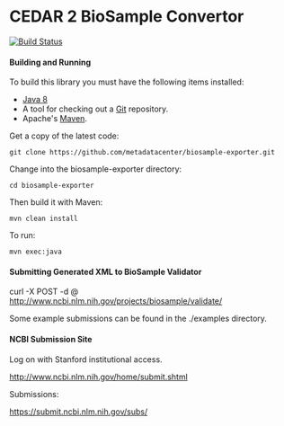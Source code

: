 CEDAR 2 BioSample Convertor
===========================

[![Build Status](https://travis-ci.org/metadatacenter/biosample-exporter.svg?branch=master)](https://travis-ci.org/metadatacenter/biosample-exporter)

#### Building and Running

To build this library you must have the following items installed:

+ [Java 8](http://www.oracle.com/technetwork/java/javase/downloads/index.html)
+ A tool for checking out a [Git](http://git-scm.com/) repository.
+ Apache's [Maven](http://maven.apache.org/index.html).

Get a copy of the latest code:

    git clone https://github.com/metadatacenter/biosample-exporter.git

Change into the biosample-exporter directory:

    cd biosample-exporter 

Then build it with Maven:

    mvn clean install

To run:

    mvn exec:java

#### Submitting Generated XML to BioSample Validator

curl -X POST -d @<Submission XML>  http://www.ncbi.nlm.nih.gov/projects/biosample/validate/

Some example submissions can be found in the ./examples directory.

#### NCBI Submission Site

Log on with Stanford institutional access.

http://www.ncbi.nlm.nih.gov/home/submit.shtml

Submissions:

https://submit.ncbi.nlm.nih.gov/subs/
